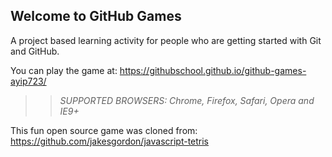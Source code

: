 ## Welcome to GitHub Games

A project based learning activity for people who are getting started with Git and GitHub.

You can play the game at: https://githubschool.github.io/github-games-ayip723/

>> _*SUPPORTED BROWSERS*: Chrome, Firefox, Safari, Opera and IE9+_

This fun open source game was cloned from: https://github.com/jakesgordon/javascript-tetris
